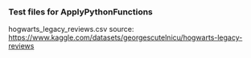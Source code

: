 ### Test files for ApplyPythonFunctions

hogwarts_legacy_reviews.csv source: https://www.kaggle.com/datasets/georgescutelnicu/hogwarts-legacy-reviews